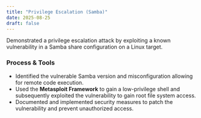 ```yaml
---
title: "Privilege Escalation (Samba)"
date: 2025-08-25
draft: false
---
```


Demonstrated a privilege escalation attack by exploiting a known vulnerability in a Samba share configuration on a Linux target.

### Process & Tools
- Identified the vulnerable Samba version and misconfiguration allowing for remote code execution.
- Used the **Metasploit Framework** to gain a low-privilege shell and subsequently exploited the vulnerability to gain root file system access.
- Documented and implemented security measures to patch the vulnerability and prevent unauthorized access.

